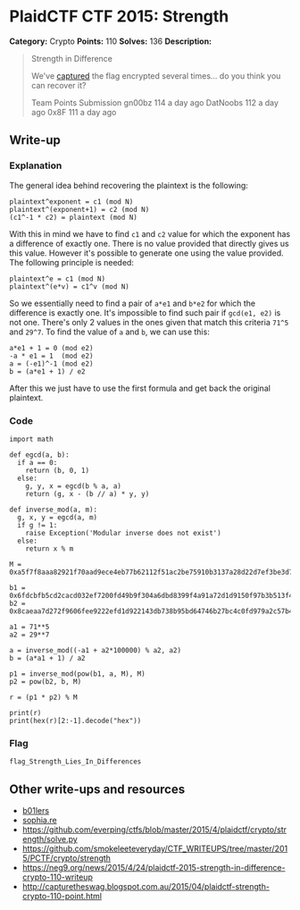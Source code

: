 # PlaidCTF CTF 2015: Strength

**Category:** Crypto
**Points:** 110
**Solves:** 136
**Description:**

> Strength in Difference
>
> We've [captured](http://play.plaidctf.com/files/captured_827a1815859149337d928a8a2c88f89f) the flag encrypted several times... do you think you can recover it?
>
>
>
> Team	Points	Submission
> gn00bz	114	a day ago
> DatNoobs	112	a day ago
> 0x8F	111	a day ago

## Write-up

### Explanation

The general idea behind recovering the plaintext is the following:

	plaintext^exponent = c1 (mod N)
	plaintext^(exponent+1) = c2 (mod N)
	(c1^-1 * c2) = plaintext (mod N)

With this in mind we have to find `c1` and `c2` value for which the exponent has a difference of exactly one. There is no value provided that directly gives us this value. However it's possible to generate one using the value provided. The following principle is needed:

	plaintext^e = c1 (mod N)
	plaintext^(e*v) = c1^v (mod N)

So we essentially need to find a pair of `a*e1` and `b*e2` for which the difference is exactly one. It's impossible to find such pair if `gcd(e1, e2)` is not one. There's only 2 values in the ones given that match this criteria `71^5` and `29^7`. To find the value of `a` and `b`, we can use this:

	a*e1 + 1 = 0 (mod e2)
	-a * e1 = 1  (mod e2)
	a = (-e1)^-1 (mod e2)
	b = (a*e1 + 1) / e2

After this we just have to use the first formula and get back the original plaintext.

### Code

	import math

	def egcd(a, b):
	  if a == 0:
		return (b, 0, 1)
	  else:
		g, y, x = egcd(b % a, a)
		return (g, x - (b // a) * y, y)

	def inverse_mod(a, m):
	  g, x, y = egcd(a, m)
	  if g != 1:
		raise Exception('Modular inverse does not exist')
	  else:
		return x % m

	M = 0xa5f7f8aaa82921f70aad9ece4eb77b62112f51ac2be75910b3137a28d22d7ef3be3d734dabb9d853221f1a17b1afb956a50236a7e858569cdfec3edf350e1f88ad13c1efdd1e98b151ce2a207e5d8b6ab31c2b66e6114b1d5384c5fa0aad92cc079965d4127339847477877d0a057335e2a761562d2d56f1bebb21374b729743L

	b1 = 0x6fdcbfb5cd2cacd032ef7200fd49b9f304a6dbd8399f4a91a72d1d9150f97b3b513f44dfc56f6f7c8ec41a8ef9b93a80230a1e65e29d2ef519bb83931d4b0c7a589059cfdf2d571660ab790a9c7e085e3018bf19748abd6d521952b68bc9594c1ad34726658bd9bd445d3b6381ceee57328838e8a129867e505be0ca0d1a1da5L
	b2 = 0x8caeaa7d272f9606fee9222efd1d922143db738b95bd64746b27bc4c0fd979a2c57b4735131a4391a81bf5f0c0c8eea41d4f91bed4d17784b1956fd89882b97c98009051ac3a03964499c864524d3ddc10299c0290e91707b62ce89b118afe558151be39d61de0483def52c6cb546132ecab85143715bc593a2892b1e41b37b9L

	a1 = 71**5
	a2 = 29**7

	a = inverse_mod((-a1 + a2*100000) % a2, a2)
	b = (a*a1 + 1) / a2

	p1 = inverse_mod(pow(b1, a, M), M)
	p2 = pow(b2, b, M)

	r = (p1 * p2) % M

	print(r)
	print(hex(r)[2:-1].decode("hex"))

### Flag

`flag_Strength_Lies_In_Differences`

## Other write-ups and resources

* [b01lers](https://b01lers.net/challenges/PlaidCTF%202015/strength/45/)
* [sophia.re](https://www.sophia.re/plaid2015_strength_writeup.html)
* <https://github.com/everping/ctfs/blob/master/2015/4/plaidctf/crypto/strength/solve.py>
* <https://github.com/smokeleeteveryday/CTF_WRITEUPS/tree/master/2015/PCTF/crypto/strength>
* <https://neg9.org/news/2015/4/24/plaidctf-2015-strength-in-difference-crypto-110-writeup>
* <http://capturetheswag.blogspot.com.au/2015/04/plaidctf-strength-crypto-110-point.html>
